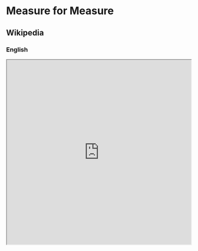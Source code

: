# Measure for Measure

## Wikipedia

### English

<iframe src="https://en.m.wikipedia.org/wiki/Measure_for_Measure" style="height: 500px; width: 500px"></iframe>
